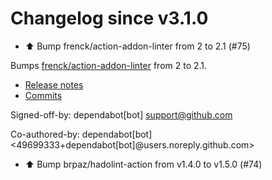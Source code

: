 # Changelog since v3.1.0
- ⬆️ Bump frenck/action-addon-linter from 2 to 2.1 (#75)

Bumps [frenck/action-addon-linter](https://github.com/frenck/action-addon-linter) from 2 to 2.1.
- [Release notes](https://github.com/frenck/action-addon-linter/releases)
- [Commits](https://github.com/frenck/action-addon-linter/compare/v2...v2.1)

Signed-off-by: dependabot[bot] <support@github.com>

Co-authored-by: dependabot[bot] <49699333+dependabot[bot]@users.noreply.github.com> 
- ⬆ Bump brpaz/hadolint-action from v1.4.0 to v1.5.0 (#74) 
